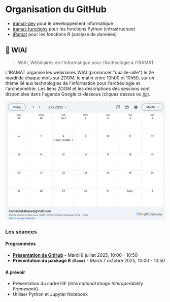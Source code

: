 # Organisation du GitHub

- [iramat-dev](https://github.com/iramat/iramat-dev) pour le développement informatique
- [iramat-functions](https://github.com/iramat/iramat-functions) pour les fonctions Python (infrastructure)
- [iRamat](https://github.com/iramat/iRamat) pour les fonctions R (analyse de données)

## 🧮 WIAI
> WIAI, Webinaires de l'Informatique pour l'Archéologie à l'IRAMAT

L'IRAMAT organise les webinaires WIAI (prononcer "ouaille-aille") le 2e mardi de chaque mois sur ZOOM, le matin entre 10h00 et 10h50, sur un thème lié aux technologies de l'information pour l'archéologie et l'archéométrie. Les liens ZOOM et les descriptions des sessions sont disponibles dans l'agenda Google ci-dessous (cliquez dessus ou [ici](https://iramat.github.io/iramat-dev/admin/calendrier.html)).

<p align="center">
  <a href="https://iramat.github.io/iramat-dev/admin/calendrier.html" target="_blank">
    <img src="https://raw.githubusercontent.com/iramat/iramat-dev/master/img/admin-calendrier.png" width="600">
  </a>
</p>

### Les séances

#### Programmées

- [**Présentation de GitHub**](https://iramat.github.io/iramat-dev/talks/2025-wiai-github/pres) - Mardi 8 juillet 2025, 10:00 - 10:50
- **Présentation du package R `iRamat`** - Mardi 7 octobre 2025, 10:00 - 10:50

#### A prévoir

- Présentation du cadre IIIF (_International Image Interoperability Framework_)
- Utiliser Python et Jupyter Notebook



